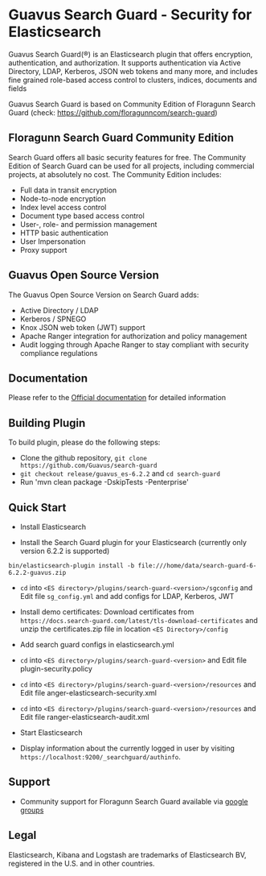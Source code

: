 # Guavus Search Guard - Security for Elasticsearch

Guavus Search Guard(®) is an Elasticsearch plugin that offers encryption, authentication, and authorization. It supports authentication via Active Directory, LDAP, Kerberos, JSON web tokens and many more, and includes fine grained role-based access control to clusters, indices, documents and fields

Guavus Search Guard is based on Community Edition of Floragunn Search Guard (check: https://github.com/floragunncom/search-guard)

## Floragunn Search Guard Community Edition

Search Guard offers all basic security features for free. The Community Edition of Search Guard can be used for all projects, including commercial projects, at absolutely no cost. The Community Edition includes:

* Full data in transit encryption
* Node-to-node encryption
* Index level access control
* Document type based access control
* User-, role- and permission management
* HTTP basic authentication
* User Impersonation
* Proxy support

## Guavus Open Source Version

The Guavus Open Source Version on Search Guard adds:

* Active Directory / LDAP
* Kerberos / SPNEGO
* Knox JSON web token (JWT) support
* Apache Ranger integration for authorization and policy management
* Audit logging through Apache Ranger to stay compliant with security compliance regulations

## Documentation

Please refer to the [Official documentation](http://docs.search-guard.com) for detailed information

## Building Plugin

To build plugin, please do the following steps:
* Clone the github repository, ``git clone https://github.com/Guavus/search-guard``
* ``git checkout release/guavus_es-6.2.2`` and ``cd search-guard``
* Run 'mvn clean package -DskipTests -Penterprise'

## Quick Start

* Install Elasticsearch

* Install the Search Guard plugin for your Elasticsearch (currently only version 6.2.2 is supported)

```
bin/elasticsearch-plugin install -b file:///home/data/search-guard-6-6.2.2-guavus.zip
```

* ``cd`` into ``<ES directory>/plugins/search-guard-<version>/sgconfig`` and Edit file ``sg_config.yml`` and add configs for LDAP, Kerberos, JWT
* Install demo certificates: Download certificates from ``https://docs.search-guard.com/latest/tls-download-certificates`` and unzip the certificates.zip file in location ``<ES Directory>/config``
* Add search guard configs in elasticsearch.yml
* ``cd`` into ``<ES directory>/plugins/search-guard-<version>`` and Edit file plugin-security.policy
* ``cd`` into ``<ES directory>/plugins/search-guard-<version>/resources`` and Edit file anger-elasticsearch-security.xml
* ``cd`` into ``<ES directory>/plugins/search-guard-<version>/resources`` and Edit file ranger-elasticsearch-audit.xml
* Start Elasticsearch

* Display information about the currently logged in user by visiting ``https://localhost:9200/_searchguard/authinfo``.

## Support

* Community support for Floragunn Search Guard available via [google groups](https://groups.google.com/forum/#!forum/search-guard)

## Legal 

Elasticsearch, Kibana and Logstash are trademarks of Elasticsearch BV, registered in the U.S. and in other countries. 
